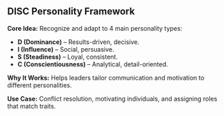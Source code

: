 ## DISC Personality Framework

**Core Idea:** Recognize and adapt to 4 main personality types:

- **D (Dominance)** – Results-driven, decisive.
- **I (Influence)** – Social, persuasive.
- **S (Steadiness)** – Loyal, consistent.
- **C (Conscientiousness)** – Analytical, detail-oriented.

**Why It Works:** Helps leaders tailor communication and motivation to different personalities.

**Use Case:** Conflict resolution, motivating individuals, and assigning roles that match traits.

